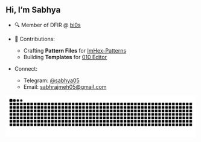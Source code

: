 ## Hi, I’m Sabhya

- 🔍 Member of DFIR @ [bi0s](https://github.com/teambi0s) 
- 💼 Contributions:
  - Crafting **Pattern Files** for [ImHex-Patterns](https://github.com/WerWolv/ImHex-Patterns)
  - Building **Templates** for [010 Editor](https://www.sweetscape.com/010editor/repository/templates/)

- Connect:
  - Telegram: [@sabhya05](https://t.me/sabhya05)
  - Email: [sabhrajmeh05@gmail.com](mailto:sabhrajmeh05@gmail.com)

<img src="https://raw.githubusercontent.com/5h4rrK/5h4rrK/output/snake.svg" alt="Snake animation" />
